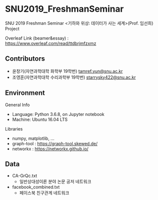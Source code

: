 # SNU2019_FreshmanSeminar
SNU 2019 Freshman Seminar <기하와 위상: 데이터가 사는 세계>(Prof. 임선희) Project

Overleaf Link (beamer&essay) : https://www.overleaf.com/read/ttdbrjmfzxmz

## Contributors
* 윤창기(자연과학대학 화학부 19학번) tamref.yun@snu.ac.kr
* 조영훈(자연과학대학 수리과학부 19학번) starrysky422@snu.ac.kr

## Environment
General Info
* Language: Python 3.6.8, on Jupyter notebook
* Machine: Ubuntu 16.04 LTS

Libraries
* numpy, matplotlib, ...
* graph-tool : https://graph-tool.skewed.de/
* networkx : https://networkx.github.io/

## Data
* CA-GrQc.txt
  - 일반상대성이론 분야 논문 공저 네트워크
* facebook_combined.txt
  - 페이스북 친구관계 네트워크
